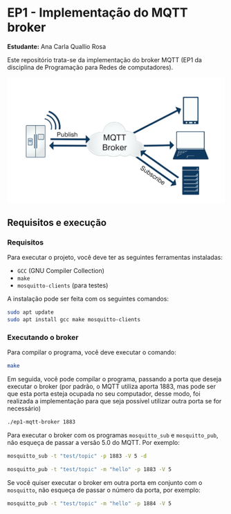 # EP1 - Implementação do MQTT broker
**Estudante:** Ana Carla Quallio Rosa

Este repositório trata-se da implementação do broker MQTT (EP1 da disciplina de Programação para Redes de computadores).

![alt text](image.png)

## Requisitos e execução
### Requisitos
Para executar o projeto, você deve ter as seguintes ferramentas instaladas:
- `GCC` (GNU Compiler Collection)
- `make`
- `mosquitto-clients` (para testes)

A instalação pode ser feita com os seguintes comandos:
```bash
sudo apt update
sudo apt install gcc make mosquitto-clients
```

### Executando o broker
Para compilar o programa, você deve executar o comando:


```bash
make
```
Em seguida, você pode compilar o programa, passando a porta que deseja executar o broker (por padrão, o MQTT utiliza  aporta 1883, mas pode ser que esta porta esteja ocupada no seu computador, desse modo, foi realizada a implementação para que seja possível utilizar outra porta se for necessário)

```bash
./ep1-mqtt-broker 1883
```

Para executar o broker com os programas `mosquitto_sub` e `mosquitto_pub`, não esqueça de passar a versão 5.0 do MQTT. Por exemplo:

```bash
mosquitto_sub -t "test/topic" -p 1883 -V 5 -d
```

```bash
mosquitto_pub -t "test/topic" -m "hello" -p 1883 -V 5
```

Se você quiser executar o broker em outra porta em conjunto com o `mosquitto`, não esqueça de passar o número da porta, por exemplo:

```bash
mosquitto_pub -t "test/topic" -m "hello" -p 1884 -V 5
```
